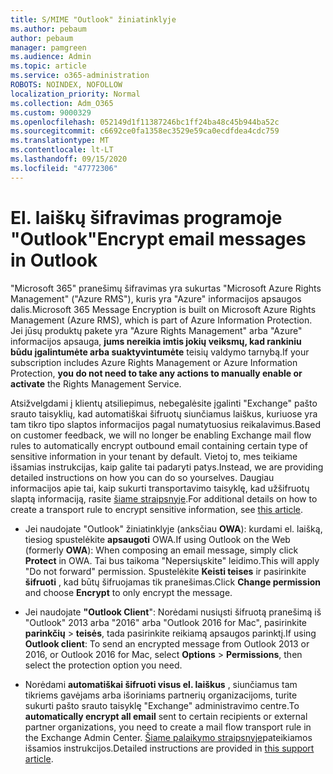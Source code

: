 ```yaml
---
title: S/MIME "Outlook" žiniatinklyje
ms.author: pebaum
author: pebaum
manager: pamgreen
ms.audience: Admin
ms.topic: article
ms.service: o365-administration
ROBOTS: NOINDEX, NOFOLLOW
localization_priority: Normal
ms.collection: Adm_O365
ms.custom: 9000329
ms.openlocfilehash: 052149d1f11387246bc1ff24ba48c45b944ba52c
ms.sourcegitcommit: c6692ce0fa1358ec3529e59ca0ecdfdea4cdc759
ms.translationtype: MT
ms.contentlocale: lt-LT
ms.lasthandoff: 09/15/2020
ms.locfileid: "47772306"
---
```

# <a name="encrypt-email-messages-in-outlook"></a><span data-ttu-id="3e11c-102">El. laiškų šifravimas programoje "Outlook"</span><span class="sxs-lookup"><span data-stu-id="3e11c-102">Encrypt email messages in Outlook</span></span>

<span data-ttu-id="3e11c-103">"Microsoft 365" pranešimų šifravimas yra sukurtas "Microsoft Azure Rights Management" ("Azure RMS"), kuris yra "Azure" informacijos apsaugos dalis.</span><span class="sxs-lookup"><span data-stu-id="3e11c-103">Microsoft 365 Message Encryption is built on Microsoft Azure Rights Management (Azure RMS), which is part of Azure Information Protection.</span></span> <span data-ttu-id="3e11c-104">Jei jūsų produktų pakete yra "Azure Rights Management" arba "Azure" informacijos apsauga, **jums nereikia imtis jokių veiksmų, kad rankiniu būdu įgalintumėte arba suaktyvintumėte** teisių valdymo tarnybą.</span><span class="sxs-lookup"><span data-stu-id="3e11c-104">If your subscription includes Azure Rights Management or Azure Information Protection, **you do not need to take any actions to manually enable or activate** the Rights Management Service.</span></span>

<span data-ttu-id="3e11c-105">Atsižvelgdami į klientų atsiliepimus, nebegalėsite įgalinti "Exchange" pašto srauto taisyklių, kad automatiškai šifruotų siunčiamus laiškus, kuriuose yra tam tikro tipo slaptos informacijos pagal numatytuosius reikalavimus.</span><span class="sxs-lookup"><span data-stu-id="3e11c-105">Based on customer feedback, we will no longer be enabling Exchange mail flow rules to automatically encrypt outbound email containing certain type of sensitive information in your tenant by default.</span></span> <span data-ttu-id="3e11c-106">Vietoj to, mes teikiame išsamias instrukcijas, kaip galite tai padaryti patys.</span><span class="sxs-lookup"><span data-stu-id="3e11c-106">Instead, we are providing detailed instructions on how you can do so yourselves.</span></span> <span data-ttu-id="3e11c-107">Daugiau informacijos apie tai, kaip sukurti transportavimo taisyklę, kad užšifruotų slaptą informaciją, rasite [šiame straipsnyje](https://aka.ms/OmeEtr).</span><span class="sxs-lookup"><span data-stu-id="3e11c-107">For additional details on how to create a transport rule to encrypt sensitive information, see [this article](https://aka.ms/OmeEtr).</span></span>

- <span data-ttu-id="3e11c-108">Jei naudojate "Outlook" žiniatinklyje (anksčiau **OWA**): kurdami el. laišką, tiesiog spustelėkite **apsaugoti** OWA.</span><span class="sxs-lookup"><span data-stu-id="3e11c-108">If using Outlook on the Web (formerly **OWA**): When composing an email message, simply click **Protect** in OWA.</span></span> <span data-ttu-id="3e11c-109">Tai bus taikoma "Nepersiųskite" leidimo.</span><span class="sxs-lookup"><span data-stu-id="3e11c-109">This will apply "Do not forward" permission.</span></span> <span data-ttu-id="3e11c-110">Spustelėkite **Keisti teises** ir pasirinkite **šifruoti** , kad būtų šifruojamas tik pranešimas.</span><span class="sxs-lookup"><span data-stu-id="3e11c-110">Click **Change permission** and choose **Encrypt** to only encrypt the message.</span></span>

- <span data-ttu-id="3e11c-111">Jei naudojate **"Outlook Client**": Norėdami nusiųsti šifruotą pranešimą iš "Outlook" 2013 arba "2016" arba "Outlook 2016 for Mac", pasirinkite **parinkčių**  >  **teisės**, tada pasirinkite reikiamą apsaugos parinktį.</span><span class="sxs-lookup"><span data-stu-id="3e11c-111">If using **Outlook client**: To send an encrypted message from Outlook 2013 or 2016, or Outlook 2016 for Mac, select **Options** > **Permissions**, then select the protection option you need.</span></span>

- <span data-ttu-id="3e11c-112">Norėdami **automatiškai šifruoti visus el. laiškus** , siunčiamus tam tikriems gavėjams arba išoriniams partnerių organizacijoms, turite sukurti pašto srauto taisyklę "Exchange" administravimo centre.</span><span class="sxs-lookup"><span data-stu-id="3e11c-112">To **automatically encrypt all email** sent to certain recipients or external partner organizations, you need to create a mail flow transport rule in the Exchange Admin Center.</span></span> <span data-ttu-id="3e11c-113">[Šiame palaikymo straipsnyje](https://docs.microsoft.com/microsoft-365/compliance/define-mail-flow-rules-to-encrypt-email#create-mail-flow-rules-to-encrypt-email-messages-with-the-new-ome-capabilities)pateikiamos išsamios instrukcijos.</span><span class="sxs-lookup"><span data-stu-id="3e11c-113">Detailed instructions are provided in [this support article](https://docs.microsoft.com/microsoft-365/compliance/define-mail-flow-rules-to-encrypt-email#create-mail-flow-rules-to-encrypt-email-messages-with-the-new-ome-capabilities).</span></span>

